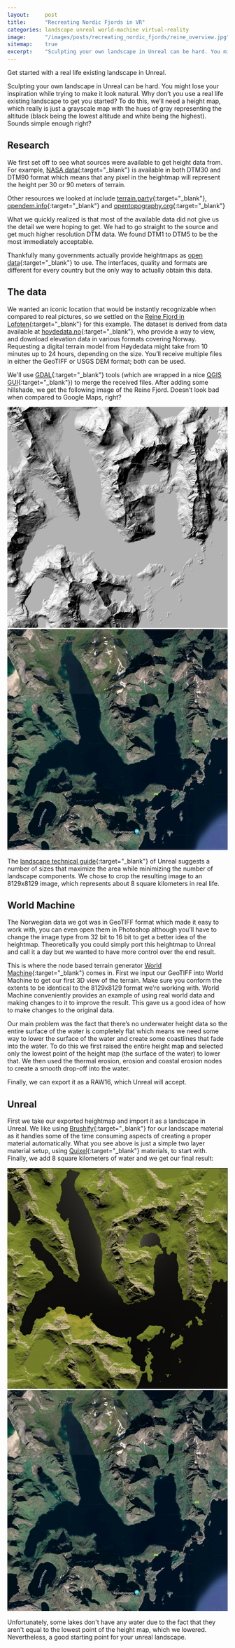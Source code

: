 ```yaml
---
layout:     post
title:      "Recreating Nordic Fjords in VR"
categories: landscape unreal world-machine virtual-reality
image:      "/images/posts/recreating_nordic_fjords/reine_overview.jpg"
sitemap:    true
excerpt:    "Sculpting your own landscape in Unreal can be hard. You might lose your inspiration while trying to make it look natural. Why don’t you use a real life existing landscape to get you started?"
---
```



<p class="lead">
  Get started with a real life existing landscape in Unreal.
</p>

Sculpting your own landscape in Unreal can be hard. You might lose your inspiration while trying to make it look natural. Why don’t you use a real life existing landscape to get you started? To do this, we’ll need a height map, which really is just a grayscale map with the hues of gray representing the altitude (black being the lowest altitude and white being the highest). Sounds simple enough right?

## Research

We first set off to see what sources were available to get height data from. For example, [NASA data](http://dwtkns.com/srtm){:target="_blank"} is available in both DTM30 and DTM90 format which means that any pixel in the heightmap will represent the height per 30 or 90 meters of terrain.

Other resources we looked at include [terrain.party](https://terrain.party){:target="_blank"}, [opendem.info](https://opendem.info){:target="_blank"} and [opentopography.org](https://opentopography.org){:target="_blank"}

What we quickly realized is that most of the available data did not give us the detail we were hoping to get. We had to go straight to the source and get much higher resolution DTM data. We found DTM1 to DTM5 to be the most immediately acceptable.

Thankfully many governments actually provide heightmaps as [open data](https://github.com/openterrain/openterrain/wiki/Terrain-Data){:target="_blank"} to use. The interfaces, quality and formats are different for every country but the only way to actually obtain this data.

## The data 
We wanted an iconic location that would be instantly recognizable when compared to real pictures, so we settled on the [Reine Fjord in Lofoten](https://www.google.com/search?q=Reine+Fjord&tbm=isch){:target="_blank"} for this example. The dataset is derived from data available at [hoydedata.no](https://hoydedata.no){:target="_blank"}, who provide a way to view, and download elevation data in various formats covering Norway. Requesting a digital terrain model from Høydedata might take from 10 minutes up to 24 hours, depending on the size. You’ll receive multiple files in either the GeoTIFF or USGS DEM format; both can be used.

We'll use [GDAL](https://gdal.org){:target="_blank"} tools (which are wrapped in a nice [QGIS GUI](https://www.qgis.org){:target="_blank"}) to merge the received files. After adding some hillshade, we get the following image of the Reine Fjord. Doesn’t look bad when compared to Google Maps, right?

<div id="images1" class="mb-3 twentytwenty-container">
 <img class="w-100" src="/images/posts/recreating_nordic_fjords/reine_selection_hillshade.jpg" />
 <img class="w-100" src="/images/posts/recreating_nordic_fjords/reine_selection_google_maps.jpg" />
</div>

The [landscape technical guide](https://docs.unrealengine.com/en-US/Engine/Landscape/TechnicalGuide/index.html#recommendedlandscapesizes){:target="_blank"} of Unreal suggests a number of sizes that maximize the area while minimizing the number of landscape components. We chose to crop the resulting image to an 8129x8129 image, which represents about 8 square kilometers in real life. 

## World Machine
The Norwegian data we got was in GeoTIFF format which made it easy to work with, you can even open them in Photoshop although you’ll have to change the image type from 32 bit to 16 bit to get a better idea of the heightmap. Theoretically you could simply port this heightmap to Unreal and call it a day but we wanted to have more control over the end result. 

This is where the node based terrain generator [World Machine](https://www.world-machine.com/){:target="_blank"} comes in. First we input our GeoTIFF into World Machine to get our first 3D view of the terrain. Make sure you conform the extents to be identical to the 8129x8129 format we’re working with. World Machine conveniently provides an example of using real world data and making changes to it to improve the result. This gave us a good idea of how to make changes to the original data.

Our main problem was the fact that there’s no underwater height data so the entire surface of the water is completely flat which means we need some way to lower the surface of the water and create some coastlines that fade into the water. To do this we first raised the entire height map and selected only the lowest point of the height map (the surface of the water) to lower that. We then used the thermal erosion, erosion and coastal erosion nodes to create a smooth drop-off into the water.

Finally, we can export it as a RAW16, which Unreal will accept.

## Unreal
First we take our exported heightmap and import it as a landscape in Unreal. We like using [Brushify](https://www.brushify.io){:target="_blank"} for our landscape material as it handles some of the time consuming aspects of creating a proper material automatically. What you see above is just a simple two layer material setup, using [Quixel](https://quixel.com/bridge){:target="_blank"} materials, to start with. Finally, we add 8 square kilometers of water and we get our final result:

<div id="images2" class="mb-3 twentytwenty-container">
 <img class="w-100" src="/images/posts/recreating_nordic_fjords/reine_selection_unreal.jpg" />
 <img class="w-100" src="/images/posts/recreating_nordic_fjords/reine_selection_google_maps.jpg" />
</div>

Unfortunately, some lakes don't have any water due to the fact that they aren't equal to the lowest point of the height map, which we lowered. Nevertheless, a good starting point for your unreal landscape.

<script>
$(window).on('load',function() {
  $("#images1").twentytwenty({
  	before_label: 'Hillshade',
  	after_label: 'Google Maps',
  });
  $("#images2").twentytwenty({
  	before_label: 'Unreal Landscape',
  	after_label: 'Google Maps',
  });
});
</script>